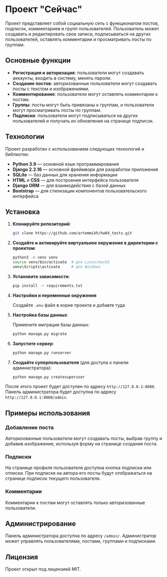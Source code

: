 # Проект "Сейчас"

Проект представляет собой социальную сеть с функционалом постов, подписок, комментариев и групп пользователей.
Пользователь может создавать и редактировать свои записи, подписываться на других пользователей, оставлять комментарии и
просматривать посты по группам.


## Основные функции

- **Регистрация и авторизация**: пользователи могут создавать аккаунты, входить в систему, менять пароли.
- **Создание постов**: авторизованные пользователи могут создавать посты с текстом и изображениями.
- **Комментирование**: пользователи могут оставлять комментарии к постам.
- **Группы**: посты могут быть привязаны к группам, и пользователи могут просматривать посты по группам.
- **Подписки**: пользователи могут подписываться на других пользователей и получать их обновления на странице подписок.

## Технологии

Проект разработан с использованием следующих технологий и библиотек:

- **Python 3.9** — основной язык программирования
- **Django 2.2.16** — основной фреймворк для разработки приложения
- **SQLite** — баз данных для хранения информации
- **HTML** и **CSS** — для построения интерфейса пользователя
- **Django ORM** — для взаимодействия с базой данных
- **Bootstrap** — для стилизации компонентов пользовательского интерфейса

## Установка

1. **Клонируйте репозиторий**:

   ```bash
   git clone https://github.com/artemmikh/hw04_tests.git
   ```

2. **Создайте и активируйте виртуальное окружение в директории с проектом**:

   ```bash
   python3 -m venv venv
   source venv/bin/activate  # для Linux/macOS
   venv\Scripts\activate     # для Windows
   ```

3. **Установите зависимости**:

   ```bash
   pip install -r requirements.txt
   ```
4. **Настройки и переменные окружения**

   Создайте `.env` файл в корне проекта и добавте туда

5. **Настройка базы данных**:

   Примените миграции базы данных:

   ```bash
   python manage.py migrate
   ```

6. **Запустите сервер**:

   ```bash
   python manage.py runserver
   ```

7. **Создайте суперпользователя** (для доступа к панели администратора):

   ```bash
   python manage.py createsuperuser
   ```

После этого проект будет доступен по адресу `http://127.0.0.1:8000`.
Панель администратора будет доступна по адресу `http://127.0.0.1:8000/admin`.

## Примеры использования

### Добавление поста

Авторизованные пользователи могут создавать посты, выбрав группу и добавив изображение, используя форму на странице
создания поста.

### Подписки

На странице профиля пользователя доступна кнопка подписки или отписки. При подписке на автора его посты будут
отображаться на странице подписок текущего пользователя.

### Комментарии

Комментарии к постам могут оставлять только авторизованные пользователи.

## Администрирование

Панель администратора доступна по адресу `/admin/`. Администратор может управлять пользователями, постами, группами и
подписками.

## Лицензия

Проект открыт под лицензией MIT.
